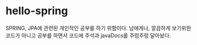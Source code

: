 # hello-spring

SPRING, JPA에 관련된 개인적인 공부를 하기 위함이다.
남에게나, 깔끔하게 보기위한 코드가 아니고
공부를 하면서 코드에 주석과 javaDocs를 주렁주렁 달아놨다.
